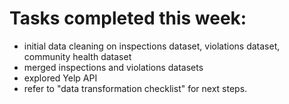 # Tasks completed this week:
* initial data cleaning on inspections dataset, violations dataset, community health dataset
* merged inspections and violations datasets
* explored Yelp API
* refer to "data transformation checklist" for next steps.
